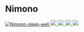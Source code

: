 # Nimono
<p align="left">
  <a href="https://github.com/Nimono-sleep-well/Nimono-sleep-well/">
    <img src="https://komarev.com/ghpvc/?username=yutkat" alt="Nimono-sleep-well" />
  </a>
  <a href="http://twitter.com/Nimono_blend">
    <img height="20" src="https://img.shields.io/twitter/follow/yutkat?label=Twitter&logo=twitter&style=flat" />
  </a>
  <a href="https://github.com/Nimono-sleep-well">
    <img height="20" src="https://img.shields.io/github/followers/yutkat?label=follow&logo=github&style=flat" />
  </a>
  <a href="http://qiita.com/Nimono-sleep-well">
    <img height="20" src="https://qiita-badge.apiapi.app/s/Nimono-sleep-well/posts.svg" />
  </a>
  <//qiita.com/Nimono-sleep-well">
    <img height="20" src="https://qiita-badge.apiapi.app/s/Nimono-sleep-well/contributions.svg" />
  </a>
</p>
